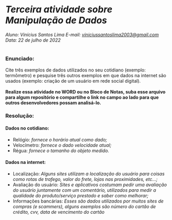 # ***Terceira atividade sobre Manipulação de Dados***
_Aluno: Vinícius Santos Lima  E-mail: viniciussantoslima2003@gmail.com<br>Data: 22 de julho de 2022_
#  

### Enunciado: 
Cite três exemplos de dados utilizados no seu cotidiano (exemplo: termômetro) e pesquise três outros exemplos em que dados na internet são usados (exemplo: criação de um usuário em rede social digital).<br>
<br>
**Realize essa atividade no WORD ou no Bloco de Notas, suba esse arquivo para algum repositório e compartilhe o link no campo ao lado para que outros desenvolvedores possam analisá-lo.**

### Resolução:
#### Dados no cotidiano:
- Relógio: _fornece o horário atual como dado;_
- Velocímetro: _fornece o dado velocidade atual;_
- Régua: _fornece o tamanho do objeto medido._

#### Dados na internet:
- Localização: _Alguns sites utilizam a localização do usuário para coisas como rotas de trafego, valor do frete, lojas nas proximidades, etc...;_
- Avaliação do usuário: _Sites e aplicativos costumam pedir uma avaliação do usuário juntamente com um comentário, utilizados para medir a qualidade do produto/serviço prestado e saber como melhorar;_
- Informações bancárias: _Esses são dados utilizados por muitos sites de compras (e scammers), alguns exemplos são número do cartão de crédito, cvv, data de vencimento do cartão_
